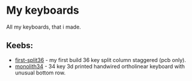 # My keyboards
All my keyboards, that i made.
## Keebs:
- [first-split36](https://github.com/Andrei-Kharitonov/Keyboards/tree/main/first-split36) - my first build 36 key split column staggered (pcb only).
- [monolith34](https://github.com/Andrei-Kharitonov/Keyboards/tree/main/monolith34) - 34 key 3d printed handwired ortholinear keyboard with unusual bottom row.